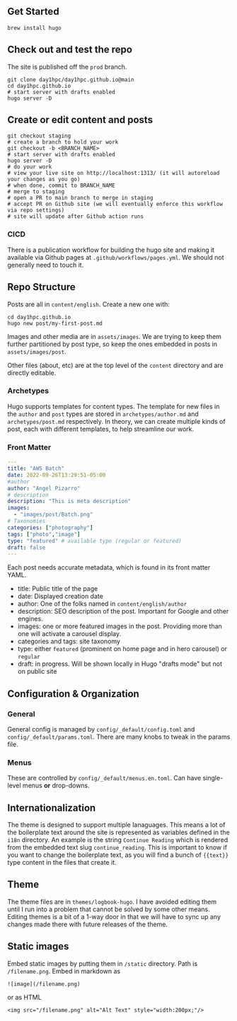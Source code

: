 ## Get Started

```shell
brew install hugo
```

## Check out and test the repo

The site is published off the `prod` branch. 

```shell
git clone day1hpc/day1hpc.github.io@main
cd day1hpc.github.io
# start server with drafts enabled
hugo server -D
```

## Create or edit content and posts
```shell
git checkout staging
# create a branch to hold your work
git checkout -b <BRANCH_NAME>
# start server with drafts enabled
hugo server -D
# do your work
# view your live site on http://localhost:1313/ (it will autoreload your changes as you go)
# when done, commit to BRANCH_NAME
# merge to staging
# open a PR to main branch to merge in staging 
# accept PR on Github site (we will eventually enforce this workflow via repo settings)
# site will update after Github action runs
```

### CICD

There is a publication workflow for building the hugo site and making it available via Github pages at `.github/workflows/pages.yml`. We should not generally need to touch it.

## Repo Structure

Posts are all in `content/english`. Create a new one with: 

```shell
cd day1hpc.github.io
hugo new post/my-first-post.md
```

Images and other media are in `assets/images`. We are trying to keep them further partitioned by post type, so keep the ones embedded in posts in `assets/images/post`.

Other files (about, etc) are at the top level of the `content` directory and are directly editable. 

### Archetypes

Hugo supports templates for content types. The template for new files in the `author` and `post` types are stored in `archetypes/author.md` and `archetypes/post.md` respectively. In theory, we can create multiple kinds of post, each with different templates, to help streamline our work. 

### Front Matter

```yaml
---
title: "AWS Batch"
date: 2022-09-26T13:29:51-05:00
#author
author: "Angel Pizarro"
# description
description: "This is meta description"
images:
  - "images/post/Batch.png"
# Taxonomies
categories: ["photography"]
tags: ["photo","image"]
type: "featured" # available type (regular or featured)
draft: false
---
```

Each post needs accurate metadata, which is found in its front matter YAML. 
* title: Public title of the page
* date: Displayed creation date
* author: One of the folks named in `content/english/author`
* description: SEO description of the post. Important for Google and other engines. 
* images: one or more featured images in the post. Providing more than one will activate a carousel display.
* categories and tags: site taxonomy
* type: either `featured` (prominent on home page and in hero carousel) or `regular`
* draft: in progress. Will be shown locally in Hugo "drafts mode" but not on public site

## Configuration & Organization

### General

General config is managed by `config/_default/config.toml` and `config/_default/params.toml`.  There are many knobs to tweak in the params file.

### Menus

These are controlled by `config/_default/menus.en.toml`. Can have single-level menus **or** drop-downs.

## Internationalization

The theme is designed to support multiple lanaguages. This means a lot of the boilerplate text around the site is represented as variables defined in the `i18n` directory. An example is the string `Continue Reading` which is rendered from the embedded text slug `continue_reading`. This is important to know if you want to change the boilerplate text, as you will find a bunch of `{{text}}` type content in the files that create it.


## Theme

The theme files are in `themes/logbook-hugo`. I have avoided editing them until I run into a problem that cannot be solved by some other means. Editing themes is a bit of a 1-way door in that we will have to sync up any changes made there with future releases of the theme. 

## Static images

Embed static images by putting them in `/static` directory. Path is `/filename.png`. Embed in markdown as 

```
![image](/filename.png)
```

or as HTML

```
<img src="/filename.png" alt="Alt Text" style="width:200px;"/>
```
